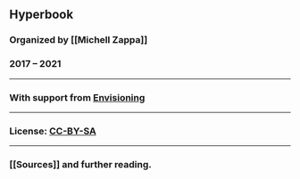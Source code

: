 ## Hyperbook

### Organized by [[Michell Zappa]]
### 2017 – 2021

---

### With support from [Envisioning](https://envisioning.io)


---

### License: [CC-BY-SA](https://creativecommons.org/licenses/by-sa/2.0/)

---

### [[Sources]] and further reading.